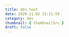 ```yaml
---
title: dev.test
date: 2020-11-02 15:11:59
category: dev
thumbnail: { thumbnailSrc }
draft: false
---
```


